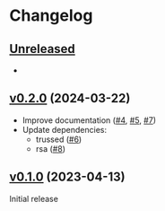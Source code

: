 <!--
Copyright (C) 2022 Nitrokey GmbH
SPDX-License-Identifier: CC0-1.0
-->

# Changelog

## [Unreleased][]

[Unreleased]: https://github.com/trussed-dev/trussed-rsa-backend/compare/v0.2.0...HEAD

-

## [v0.2.0][] (2024-03-22)

[v0.2.0]: https://github.com/trussed-dev/trussed-rsa-backend/compare/v0.1.0...v0.2.0

- Improve documentation ([#4][], [#5][], [#7][])
- Update dependencies:
  - trussed ([#6][])
  - rsa ([#8][])

[#4]: https://github.com/trussed-dev/trussed-rsa-backend/pull/4
[#5]: https://github.com/trussed-dev/trussed-rsa-backend/pull/5
[#6]: https://github.com/trussed-dev/trussed-rsa-backend/pull/6
[#7]: https://github.com/trussed-dev/trussed-rsa-backend/pull/7
[#8]: https://github.com/trussed-dev/trussed-rsa-backend/pull/8

## [v0.1.0][] (2023-04-13)

Initial release

[v0.1.0]: https://github.com/trussed-dev/trussed-rsa-backend/releases/tag/v0.1.0
